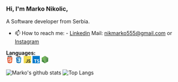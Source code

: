 ### Hi, I'm Marko Nikolic,
A Software developer from Serbia.
- 📫 How to reach me: - [Linkedin](www.linkedin.com/in/marko-nikolić1999) Mail: nikmarko555@gmail.com or [Instagram](https://instagram.com/nikolicmarkoo)

**Languages:**  
<code><img height="20" src="https://raw.githubusercontent.com/github/explore/80688e429a7d4ef2fca1e82350fe8e3517d3494d/topics/html/html.png"></code>
<code><img height="20" src="https://raw.githubusercontent.com/github/explore/80688e429a7d4ef2fca1e82350fe8e3517d3494d/topics/css/css.png"></code>
<code><img height="20" src="https://raw.githubusercontent.com/github/explore/80688e429a7d4ef2fca1e82350fe8e3517d3494d/topics/javascript/javascript.png"></code>
<code><img height="20" src="https://raw.githubusercontent.com/github/explore/80688e429a7d4ef2fca1e82350fe8e3517d3494d/topics/typescript/typescript.png"></code>
<code><img height="20" src="https://raw.githubusercontent.com/github/explore/80688e429a7d4ef2fca1e82350fe8e3517d3494d/topics/nodejs/nodejs.png"></code>

![Marko's github stats](https://github-readme-stats.vercel.app/api?username=pajserb0y&theme=tokyonight&show_icons=true&hide=["issues"])
![Top Langs](https://github-readme-stats.vercel.app/api/top-langs/?username=pajserb0y&theme=tokyonight&layout=compact)
<p align="center">
